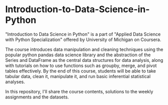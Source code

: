 # Introduction-to-Data-Science-in-Python
"Introduction to Data Science in Python" is a part of "Applied Data Science with Python Specialization" offered by University of Michigan on Coursera.

The course introduces data manipulation and cleaning techniques using the popular python pandas data science library and the abstraction of the Series and DataFrame as the central data structures for data analysis, along with tutorials on how to use functions such as groupby, merge, and pivot tables effectively. By the end of this course, students will be able to take tabular data, clean it, manipulate it, and run basic inferential statistical analyses.

In this repository, I'll share the course contents, solutions to the weekly assignments and the datasets.
